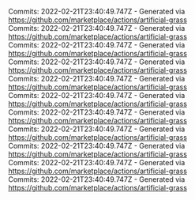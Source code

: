 Commits: 2022-02-21T23:40:49.747Z - Generated via https://github.com/marketplace/actions/artificial-grass
<br>
Commits: 2022-02-21T23:40:49.747Z - Generated via https://github.com/marketplace/actions/artificial-grass
<br>
Commits: 2022-02-21T23:40:49.747Z - Generated via https://github.com/marketplace/actions/artificial-grass
<br>
Commits: 2022-02-21T23:40:49.747Z - Generated via https://github.com/marketplace/actions/artificial-grass
<br>
Commits: 2022-02-21T23:40:49.747Z - Generated via https://github.com/marketplace/actions/artificial-grass
<br>
Commits: 2022-02-21T23:40:49.747Z - Generated via https://github.com/marketplace/actions/artificial-grass
<br>
Commits: 2022-02-21T23:40:49.747Z - Generated via https://github.com/marketplace/actions/artificial-grass
<br>
Commits: 2022-02-21T23:40:49.747Z - Generated via https://github.com/marketplace/actions/artificial-grass
<br>
Commits: 2022-02-21T23:40:49.747Z - Generated via https://github.com/marketplace/actions/artificial-grass
<br>
Commits: 2022-02-21T23:40:49.747Z - Generated via https://github.com/marketplace/actions/artificial-grass
<br>
Commits: 2022-02-21T23:40:49.747Z - Generated via https://github.com/marketplace/actions/artificial-grass
<br>
